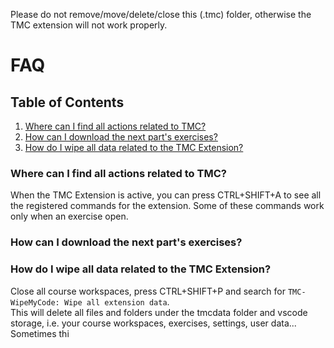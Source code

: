 Please do not remove/move/delete/close this (.tmc) folder, otherwise the TMC extension will not work properly.  

# FAQ

## Table of Contents
1. [Where can I find all actions related to TMC?](#Where-can-I-find-all-actions-related-to-TMC?)
2. [How can I download the next part's exercises?](#How-can-I-download-the-next-parts-exercises?)
3. [How do I wipe all data related to the TMC Extension?](#How-do-I-wipe-all-data-related-to-the-TMC-Extension?)

### Where can I find all actions related to TMC?
When the TMC Extension is active, you can press CTRL+SHIFT+A to see all the registered commands for the extension. Some of these commands work only when an exercise open.

### How can I download the next part's exercises?


### How do I wipe all data related to the TMC Extension?

Close all course workspaces, press CTRL+SHIFT+P and search for ```TMC-WipeMyCode: Wipe all extension data```.  
This will delete all files and folders under the tmcdata folder and vscode storage, i.e. your course workspaces, exercises, settings, user data...  
Sometimes thi
